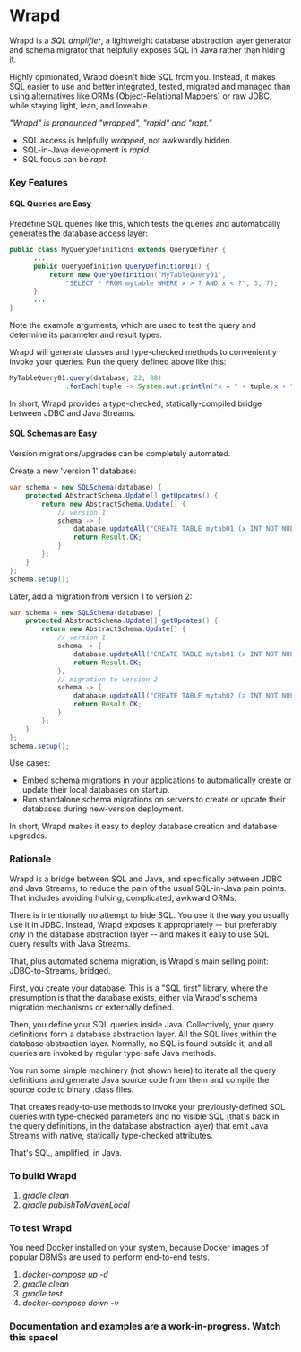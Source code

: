 Wrapd
=====

Wrapd is a *SQL amplifier*, a lightweight database abstraction layer generator and schema migrator that helpfully exposes
SQL in Java rather than hiding it.

Highly opinionated, Wrapd doesn't hide SQL from you. Instead, it makes SQL easier 
to use and better integrated, tested, migrated and managed than using 
alternatives like ORMs (Object-Relational Mappers) or raw JDBC,
while staying light, lean, and loveable.

*"Wrapd" is pronounced "wrapped", "rapid" and "rapt."*

* SQL access is helpfully *wrapped*, not awkwardly hidden.
* SQL-in-Java development is *rapid*.
* SQL focus can be *rapt*.

### Key Features ###

#### SQL Queries are Easy ####

Predefine SQL queries like this, which tests the queries and automatically generates the database access layer:
```java
public class MyQueryDefinitions extends QueryDefiner {
      ...
      public QueryDefinition QueryDefinition01() {
          return new QueryDefinition("MyTableQuery01", 
              "SELECT * FROM mytable WHERE x > ? AND x < ?", 3, 7);
      }
      ...
}
```
Note the example arguments, which are used to test the query and determine its parameter and result types.

Wrapd will generate classes and type-checked methods to conveniently invoke your queries. Run the query defined above like this:
```java
MyTableQuery01.query(database, 22, 88)
              .forEach(tuple -> System.out.println("x = " + tuple.x + ", y = " + tuple.y));
```

In short, Wrapd provides a type-checked, statically-compiled bridge between JDBC and Java Streams.

#### SQL Schemas are Easy ####

Version migrations/upgrades can be completely automated.

Create a new 'version 1' database:
``` java
var schema = new SQLSchema(database) {
    protected AbstractSchema.Update[] getUpdates() {
        return new AbstractSchema.Update[] {
            // version 1
            schema -> {
                database.updateAll("CREATE TABLE mytab01 (x INT NOT NULL PRIMARY KEY)");
                return Result.OK;
            }
        };
    }
};
schema.setup();
```

Later, add a migration from version 1 to version 2:
``` java
var schema = new SQLSchema(database) {
    protected AbstractSchema.Update[] getUpdates() {
        return new AbstractSchema.Update[] {
            // version 1
            schema -> {
                database.updateAll("CREATE TABLE mytab01 (x INT NOT NULL PRIMARY KEY)");
                return Result.OK;
            },
            // migration to version 2
            schema -> {
                database.updateAll("CREATE TABLE mytab02 (a INT NOT NULL PRIMARY KEY)");
                return Result.OK;
            }
        };
    }
};
schema.setup();
```

Use cases:
* Embed schema migrations in your applications to automatically create or update their local
databases on startup.
* Run standalone schema migrations on servers to create or update their databases during new-version deployment.

In short, Wrapd makes it easy to deploy database creation and database upgrades.

### Rationale ###

Wrapd is a bridge between SQL and Java, and specifically between JDBC and Java Streams, to reduce the pain of
the usual SQL-in-Java pain points. That includes avoiding hulking, complicated, awkward ORMs.

There is intentionally no attempt to hide SQL. You use it the way you usually use it in JDBC. Instead, Wrapd exposes it
appropriately -- but preferably _only_ in the database abstraction layer -- and makes it easy to use SQL query results with Java Streams.

That, plus automated schema migration, is Wrapd's main selling point: JDBC-to-Streams, bridged.

First, you create your database. This is a "SQL first" library, where the presumption is that the database exists,
either via Wrapd's schema migration mechanisms or externally defined.

Then, you define your SQL queries inside Java. Collectively, your query definitions form a database abstraction layer.
All the SQL lives within the database abstraction layer. Normally, no SQL is found outside it, and all queries are
invoked by regular type-safe Java methods.

You run some simple machinery (not shown here) to iterate all the query definitions and generate Java source code from
them and compile the source code to binary .class files.

That creates ready-to-use methods to invoke your previously-defined SQL queries with
type-checked parameters and no visible SQL (that's back in the query definitions, in 
the database abstraction layer) that emit Java Streams with native, statically type-checked 
attributes.

That's SQL, amplified, in Java.

### To build Wrapd ###

1.   _gradle clean_
2.   _gradle publishToMavenLocal_

### To test Wrapd ###

You need Docker installed on your system, because Docker images of popular DBMSs are used to perform end-to-end tests.

1.  _docker-compose up -d_
2.  _gradle clean_
3.  _gradle test_
4.  _docker-compose down -v_
 
### Documentation and examples are a work-in-progress. Watch this space! ###

